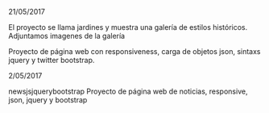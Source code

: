 21/05/2017

 El proyecto se llama jardines y muestra una galería de estilos históricos. Adjuntamos imagenes de la galería

 Proyecto de página web con responsiveness, carga de objetos json, sintaxs jquery y twitter bootstrap.





2/05/2017

 newsjsjquerybootstrap
 Proyecto de página web de noticias, responsive, json, jquery y bootstrap
